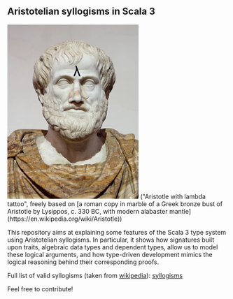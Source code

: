 ## Aristotelian syllogisms in Scala 3

<img src="images/aristotle.png" alt="drawing" width="300"/>
("Aristotle with lambda tattoo", freely based on [a roman copy in marble of a Greek bronze bust of Aristotle by Lysippos, c. 330 BC, with modern alabaster mantle](https://en.wikipedia.org/wiki/Aristotle))

This repository aims at explaining some features of the Scala 3 type system using Aristotelian syllogisms.
In particular, it shows how signatures built upon traits, algebraic data types and dependent types, allow us to model 
these logical arguments, and how type-driven development mimics the logical reasoning behind their 
corresponding proofs.

Full list of valid syllogisms (taken from [wikipedia](https://en.wikipedia.org/wiki/Syllogism#Types)):
[syllogisms](images/syllogisms.png)

Feel free to contribute!



